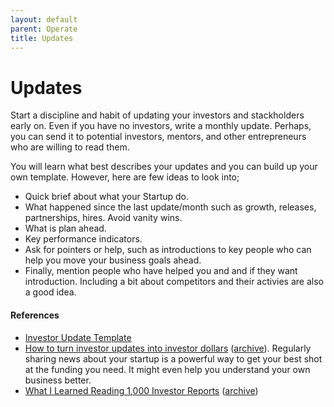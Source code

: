 ```yaml
---
layout: default
parent: Operate
title: Updates
---
```


# Updates

Start a discipline and habit of updating your investors and stackholders early on. Even if you have no investors, write a monthly update. Perhaps, you can send it to potential investors, mentors, and other entrepreneurs who are willing to read them.

You will learn what best describes your updates and you can build up your own template. However, here are few ideas to look into;

- Quick brief about what your Startup do.
- What happened since the last update/month such as growth, releases, partnerships, hires. Avoid vanity wins.
- What is plan ahead.
- Key performance indicators.
- Ask for pointers or help, such as introductions to key people who can help you move your business goals ahead.
- Finally, mention people who have helped you and and if they want introduction. Including a bit about competitors and their activies are also a good idea.

#### References

- [Investor Update Template](https://docs.google.com/document/d/1v6o_1QjEacnniHhPWWIPGuVy2q4Av7zM_bHNxMN37Vg/)
- [How to turn investor updates into investor dollars](https://www.fastcompany.com/90812499/how-to-turn-investor-updates-into-investor-dollars) ([archive](https://archive.ph/SqTkB)). Regularly sharing news about your startup is a powerful way to get your best shot at the funding you need. It might even help you understand your own business better.
- [What I Learned Reading 1,000 Investor Reports](https://collabfund.com/blog/i-read-1-000-investor-reports-last-year-heres-what-i-learned/) ([archive](https://archive.ph/Z1atj))